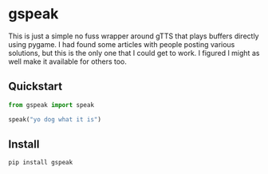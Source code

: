 # gspeak

This is just a simple no fuss wrapper around gTTS that plays buffers directly using pygame. I had found some articles with people posting various solutions, but this is the only one that I could get to work. I figured I might as well make it available for others too.

## Quickstart

```python
from gspeak import speak

speak("yo dog what it is")
```

## Install

```bash
pip install gspeak
```
